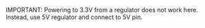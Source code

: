 IMPORTANT:
Powering to 3.3V from a regulator does not work here.
Instead, use 5V regulator and connect to 5V pin.
